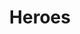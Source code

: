 ---
title: Heroes
layout: heroes
top_hero:
  title: Linkerd Heroes
  description: Open source is all about community, and Linkerd wouldn't be what it is today without our heroes. Linkerd Heroes contribute to the codebase, help each other out whether on Slack or social media, share their successes and failures at conferences or through blogs, fostering the dynamic and engaging community we all love.
  image: "/uploads/heroes-trophy.svg"
  image_on_the_right: true
  alt: "Trophy"
heroes:
  - name: Mayank Shan
    date: May 2021
    blurb: For many large cert PRs
    image: "/uploads/community-hero-example.jpg"
    alt: "Mayank Shah"
    times_winner: 4
  - name: Mayank Shan
    date: March 2021
    blurb: For many large cert PRs
    image: "/uploads/community-hero-example.jpg"
    times_winner: 2
    alt: "Mayank Shah"
  - name: Mayank Shan
    date: January 2021
    blurb: For many large cert PRs
    image: "/uploads/community-hero-example.jpg"
    times_winner: 3
    alt: "Mayank Shah"
---